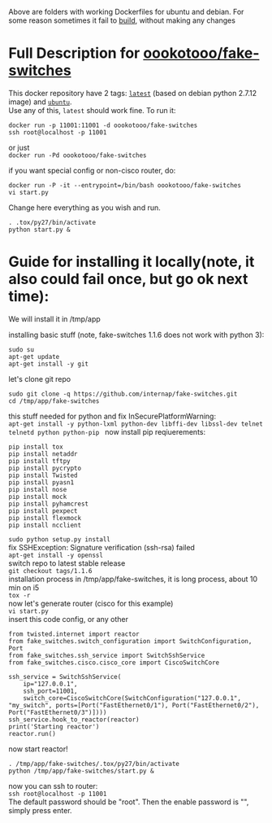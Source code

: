 Above are folders with working Dockerfiles for ubuntu and debian.
For some reason sometimes it fail to [build](https://hub.docker.com/r/oookotooo/fake-switches/builds/), without making any changes  

Full Description for [oookotooo/fake-switches](https://hub.docker.com/r/oookotooo/fake-switches/)
============================================
This docker repository have 2 tags: [`latest`](https://github.com/oookotooo/SoftServe-1/blob/master/fake-switches-dockerfiles/fake-sw-debian/Dockerfile) (based on debian python 2.7.12 image) and [`ubuntu`](https://github.com/oookotooo/SoftServe-1/blob/master/fake-switches-dockerfiles/fake-sw-ubuntu/Dockerfile).  
Use any of this, `latest` should work fine.
To run it:
```
docker run -p 11001:11001 -d oookotooo/fake-switches
ssh root@localhost -p 11001
```
or just  
`docker run -Pd oookotooo/fake-switches`  
  
if you want special config or non-cisco router, do:  
```
docker run -P -it --entrypoint=/bin/bash oookotooo/fake-switches
vi start.py
```
Change here everything as you wish and run.  
```
. .tox/py27/bin/activate
python start.py &
```

Guide for installing it locally(note, it also could fail once, but go ok next time):  
====================================================================================

We will install it in /tmp/app  
  
installing basic stuff (note, fake-switches 1.1.6 does not work with python 3):  
```
sudo su
apt-get update
apt-get install -y git 
```
let's clone git repo
```
sudo git clone -q https://github.com/internap/fake-switches.git
cd /tmp/app/fake-switches
```
this stuff needed for python and fix InSecurePlatformWarning:  
`apt-get install -y python-lxml python-dev libffi-dev libssl-dev telnet telnetd python python-pip `
now install pip reqiuerements: 
```
pip install tox
pip install netaddr
pip install tftpy
pip install pycrypto
pip install Twisted
pip install pyasn1
pip install nose
pip install mock
pip install pyhamcrest
pip install pexpect
pip install flexmock
pip install ncclient
```
`sudo python setup.py install`  
fix SSHException: Signature verification (ssh-rsa) failed  
`apt-get install -y openssl`  
switch repo to latest stable release  
`git checkout tags/1.1.6`  
installation process in /tmp/app/fake-switches, it is long process, about 10 min on i5  
`tox -r`  
now let's generate router (cisco for this example)  
`vi start.py`  
insert this code config, or any other  
```
from twisted.internet import reactor
from fake_switches.switch_configuration import SwitchConfiguration, Port
from fake_switches.ssh_service import SwitchSshService
from fake_switches.cisco.cisco_core import CiscoSwitchCore

ssh_service = SwitchSshService(
    ip="127.0.0.1",
    ssh_port=11001,
    switch_core=CiscoSwitchCore(SwitchConfiguration("127.0.0.1", "my_switch", ports=[Port("FastEthernet0/1"), Port("FastEthernet0/2"), Port("FastEthernet0/3")])))
ssh_service.hook_to_reactor(reactor)
print('Starting reactor')
reactor.run()
```
now start reactor!
```
. /tmp/app/fake-switches/.tox/py27/bin/activate
python /tmp/app/fake-switches/start.py &
```
now you can ssh to router:  
`ssh root@localhost -p 11001`  
The default password should be "root". Then the enable password is "", simply press enter.  
